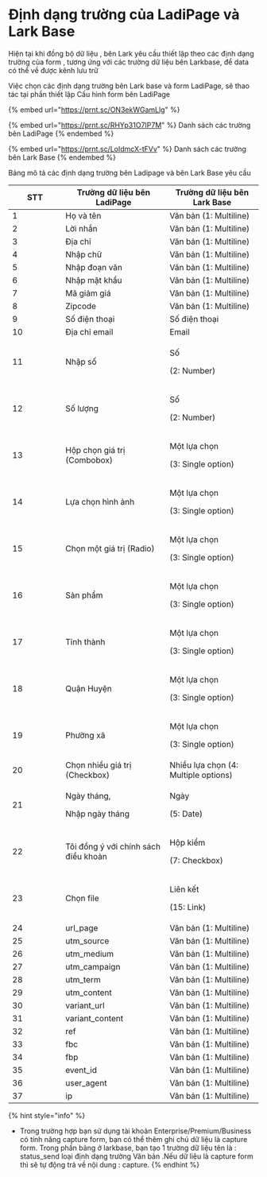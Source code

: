# Định dạng trường của LadiPage và Lark Base

Hiện tại khi đồng bộ dữ liệu , bên Lark yêu cầu thiết lập theo các định dạng trường của form , tương ứng với các trường  dữ liệu bên Larkbase, để data có thể về được kênh lưu trữ

Việc chọn các định dạng trường bên Lark base và form LadiPage, sẽ thao tác tại phần thiết lập Cấu hình form bên LadiPage&#x20;

{% embed url="https://prnt.sc/ON3ekWGamLlg" %}

{% embed url="https://prnt.sc/RHYp31O7IP7M" %}
Danh sách các trường bên LadiPage&#x20;
{% endembed %}

{% embed url="https://prnt.sc/LoIdmcX-tFVv" %}
Danh sách các trường bên Lark Base&#x20;
{% endembed %}

Bảng mô tả các định dạng trường bên Ladipage và bên Lark Base yêu cầu&#x20;

<table><thead><tr><th width="91">STT</th><th>Trường dữ liệu bên LadiPage </th><th>Trường dữ liệu bên Lark Base </th></tr></thead><tbody><tr><td>1</td><td>Họ và tên</td><td>Văn bản (1: Multiline)</td></tr><tr><td>2</td><td>Lời nhắn</td><td>Văn bản (1: Multiline)</td></tr><tr><td>3</td><td>Địa chỉ</td><td>Văn bản (1: Multiline)</td></tr><tr><td>4</td><td>Nhập chữ</td><td>Văn bản (1: Multiline)</td></tr><tr><td>5</td><td>Nhập đoạn văn</td><td>Văn bản (1: Multiline)</td></tr><tr><td>6</td><td>Nhập mật khẩu</td><td>Văn bản (1: Multiline)</td></tr><tr><td>7</td><td>Mã giảm giá</td><td>Văn bản (1: Multiline)</td></tr><tr><td>8</td><td>Zipcode</td><td>Văn bản (1: Multiline)</td></tr><tr><td>9</td><td>Số điện thoại</td><td>Số điện thoại</td></tr><tr><td>10</td><td>Địa chỉ email</td><td>Email</td></tr><tr><td>11</td><td>Nhập số</td><td><p>Số</p><p>(2: Number)</p></td></tr><tr><td>12</td><td>Số lượng</td><td><p>Số</p><p>(2: Number)</p></td></tr><tr><td>13</td><td>Hộp chọn giá trị (Combobox)</td><td><p>Một lựa chọn</p><p>(3: Single option)</p></td></tr><tr><td>14</td><td>Lựa chọn hình ảnh</td><td><p>Một lựa chọn</p><p>(3: Single option)</p></td></tr><tr><td>15</td><td>Chọn một giá trị (Radio)</td><td><p>Một lựa chọn</p><p>(3: Single option)</p></td></tr><tr><td>16</td><td>Sản phẩm</td><td><p>Một lựa chọn</p><p>(3: Single option)</p></td></tr><tr><td>17</td><td>Tỉnh thành </td><td><p>Một lựa chọn</p><p>(3: Single option)</p></td></tr><tr><td>18</td><td>Quận Huyện </td><td><p>Một lựa chọn</p><p>(3: Single option)</p></td></tr><tr><td>19</td><td> Phường xã </td><td><p>Một lựa chọn</p><p>(3: Single option)</p></td></tr><tr><td>20</td><td>Chọn nhiều giá trị  (Checkbox)</td><td>Nhiều lựa chọn (4: Multiple options)</td></tr><tr><td>21</td><td><p>Ngày tháng,</p><p>Nhập ngày tháng</p></td><td><p>Ngày</p><p>(5: Date)</p></td></tr><tr><td>22</td><td>Tôi đồng ý với chính sách điều khoản</td><td><p>Hộp kiểm</p><p>(7: Checkbox)</p></td></tr><tr><td>23</td><td>Chọn file</td><td><p>Liên kết</p><p>(15: Link)</p></td></tr><tr><td>24</td><td>url_page</td><td>Văn bản (1: Multiline)</td></tr><tr><td>25</td><td>utm_source</td><td>Văn bản (1: Multiline)</td></tr><tr><td>26</td><td>utm_medium</td><td>Văn bản (1: Multiline)</td></tr><tr><td>27</td><td>utm_campaign</td><td>Văn bản (1: Multiline)</td></tr><tr><td>28</td><td>utm_term</td><td>Văn bản (1: Multiline)</td></tr><tr><td>29</td><td>utm_content</td><td>Văn bản (1: Multiline)</td></tr><tr><td>30</td><td>variant_url</td><td>Văn bản (1: Multiline)</td></tr><tr><td>31</td><td>variant_content</td><td>Văn bản (1: Multiline)</td></tr><tr><td>32</td><td>ref</td><td>Văn bản (1: Multiline)</td></tr><tr><td>33</td><td>fbc</td><td>Văn bản (1: Multiline)</td></tr><tr><td>34</td><td>fbp</td><td>Văn bản (1: Multiline)</td></tr><tr><td>35</td><td>event_id</td><td>Văn bản (1: Multiline)</td></tr><tr><td>36</td><td>user_agent</td><td>Văn bản (1: Multiline)</td></tr><tr><td>37</td><td>ip</td><td>Văn bản (1: Multiline)</td></tr></tbody></table>

{% hint style="info" %}
* Trong trường hợp bạn sử dụng tài khoản Enterprise/Premium/Business có tính năng capture form, bạn có thể thêm ghi chú dữ liệu là capture form. Trong phần bảng ở larkbase, bạn tạo 1 trường dữ liệu tên là : status\_send loại định dạng trường Văn bản .Nếu dữ liệu là capture form thì sẽ tự động trả về nội dung : capture.
{% endhint %}

